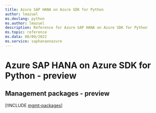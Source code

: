 ```yaml
---
title: Azure SAP HANA on Azure SDK for Python
author: lmazuel
ms.devlang: python
ms.author: lmazuel
description: Reference for Azure SAP HANA on Azure SDK for Python
ms.topic: reference
ms.data: 08/09/2022
ms.service: saphanaonazure
---
```

# Azure SAP HANA on Azure SDK for Python - preview

## Management packages - preview
[!INCLUDE [mgmt-packages](sap-hana-on-azure-mgmt-index.md)]

